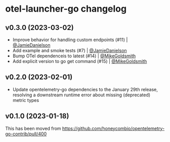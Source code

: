 # otel-launcher-go changelog

## v0.3.0 (2023-03-02)

- Improve behavior for handling custom endpoints (#11) | [@JamieDanielson](https://github.com/JamieDanielson)
- Add example and smoke tests (#7) | [@JamieDanielson](https://github.com/JamieDanielson)
- Bump OTel dependenceis to latest (#14) | [@MikeGoldsmith](https://github.com/MikeGoldsmith)
- Add explicit version to go get command (#15) | [@MikeGoldsmith](https://github.com/MikeGoldsmith)

## v0.2.0 (2023-02-01)

- Update opentelemetry-go dependencies to the January 29th release, resolving a downstream runtime error about missing (deprecated) metric types

## v0.1.0 (2023-01-18)

This has been moved from <https://github.com/honeycombio/opentelemetry-go-contrib/pull/400>
